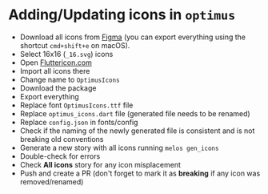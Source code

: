 # Adding/Updating icons in `optimus`

- Download all icons from [Figma](https://www.figma.com/file/azIbClGgKgD41yyc5UwYIg/Visual-Assets-Library) (you can export everything using the shortcut `cmd+shift+e` on macOS).
- Select 16x16 (`_16.svg`) icons
- Open [Fluttericon.com](https://www.fluttericon.com/)
- Import all icons there
- Change name to `OptimusIcons`
- Download the package
- Export everything
- Replace font `OptimusIcons.ttf` file
- Replace `optimus_icons.dart` file (generated file needs to be renamed)
- Replace `config.json` in fonts/config
- Check if the naming of the newly generated file is consistent and is not breaking old conventions
- Generate a new story with all icons running `melos gen_icons`
- Double-check for errors
- Check **All icons** story for any icon misplacement
- Push and create a PR (don't forget to mark it as **breaking** if any icon was removed/renamed)
